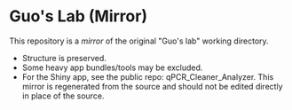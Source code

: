 # Guo's Lab (Mirror)
This repository is a *mirror* of the original "Guo's lab" working directory.
- Structure is preserved.
- Some heavy app bundles/tools may be excluded.
- For the Shiny app, see the public repo: qPCR_Cleaner_Analyzer.
This mirror is regenerated from the source and should not be edited directly in place of the source.
